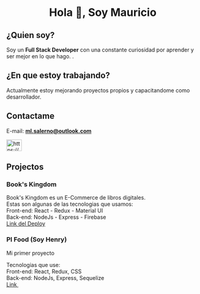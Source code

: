 <h1 align="center">Hola 👋, Soy Mauricio</h1>


## ¿Quien soy?
Soy un **Full Stack Developer** con una constante curiosidad por aprender y ser mejor en lo que hago. .

## ¿En que estoy trabajando?
Actualmente estoy mejorando proyectos propios y capacitandome como desarrollador. 

## Contactame
   E-mail: **ml.salerno@outlook.com**
<p align="left">
<a href="https://linkedin.com/in/https://www.linkedin.com/in/mauricio-salerno/" target="blank"><img align="center" src="https://raw.githubusercontent.com/rahuldkjain/github-profile-readme-generator/master/src/images/icons/Social/linked-in-alt.svg" alt="https://www.linkedin.com/in/mauricio-salerno/" height="30" width="40" /></a>
</p>

## Projectos
### Book's Kingdom

  Book's Kingdom es un E-Commerce de libros digitales.  <br>
  Estas son algunas de las tecnologias que usamos: <br>
  Front-end: React - Redux - Material UI  <br>
  Back-end: NodeJs - Express - Firebase <br>
  <a href="https://www.book-kingom.com.ar/">Link del Deploy</a>
  <img  alt="" src="">
 
  
### PI Food (Soy Henry)

  Mi primer proyecto <br>

  Tecnologias que use: <br>
  Front-end: React, Redux, CSS  <br>
  Back-end: NodeJs, Express, Sequelize <br>
  <a href="https://github.com/MLSalerno/PI-Food-main/">Link </a>
  <img src="">
  
